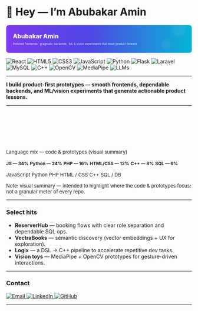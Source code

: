 # 👋 Hey — I’m Abubakar Amin

<svg width="100%" height="150" viewBox="0 0 1000 150" preserveAspectRatio="none" xmlns="http://www.w3.org/2000/svg" role="img" aria-label="Abubakar Amin header">
  <defs>
    <linearGradient id="hdr" x1="0" x2="1">
      <stop offset="0" stop-color="#7C3AED"/>
      <stop offset="0.45" stop-color="#4F46E5"/>
      <stop offset="1" stop-color="#06B6D4"/>
    </linearGradient>
    <filter id="gblur" x="-20%" y="-20%" width="140%" height="140%">
      <feGaussianBlur stdDeviation="12" result="b"/>
      <feBlend in="SourceGraphic" in2="b"/>
    </filter>
  </defs>

  <rect width="1000" height="150" rx="14" fill="url(#hdr)"/>
  <g transform="translate(36,36)">
    <text x="0" y="36" font-family="Inter, Roboto, Arial" font-size="32" fill="#ffffff" font-weight="800">Abubakar Amin</text>
    <text x="0" y="72" font-family="Inter, Roboto, Arial" font-size="15" fill="#E6F7FF" opacity="0.95">
      Polished frontends · pragmatic backends · ML & vision experiments that move product forward
    </text>
  </g>

  <!-- decorative orbs -->
  <circle cx="930" cy="24" r="34" fill="#ffffff" opacity="0.06" filter="url(#gblur)"/>
  <circle cx="860" cy="106" r="22" fill="#ffffff" opacity="0.05" filter="url(#gblur)"/>
</svg>

<p>
  <img alt="React" src="https://img.shields.io/badge/React-React-61DAFB?style=for-the-badge&logo=react&logoColor=black"/>
  <img alt="HTML5" src="https://img.shields.io/badge/HTML5-HTML5-E34F26?style=for-the-badge&logo=html5&logoColor=white"/>
  <img alt="CSS3" src="https://img.shields.io/badge/CSS3-CSS3-1572B6?style=for-the-badge&logo=css3&logoColor=white"/>
  <img alt="JavaScript" src="https://img.shields.io/badge/JavaScript-JS-F7DF1E?style=for-the-badge&logo=javascript&logoColor=black"/>
  <img alt="Python" src="https://img.shields.io/badge/Python-Python-3776AB?style=for-the-badge&logo=python&logoColor=white"/>
  <img alt="Flask" src="https://img.shields.io/badge/Flask-Server-000000?style=for-the-badge&logo=flask&logoColor=white"/>
  <img alt="Laravel" src="https://img.shields.io/badge/Laravel-Laravel-FF2D20?style=for-the-badge&logo=laravel&logoColor=white"/>
  <img alt="MySQL" src="https://img.shields.io/badge/MySQL-MySQL-00758F?style=for-the-badge&logo=mysql&logoColor=white"/>
  <img alt="C++" src="https://img.shields.io/badge/C%2B%2B-C%2B%2B-00599C?style=for-the-badge&logo=c%2B%2B&logoColor=white"/>
  <img alt="OpenCV" src="https://img.shields.io/badge/OpenCV-Computer_Vision-000000?style=for-the-badge&logo=opencv&logoColor=white"/>
  <img alt="MediaPipe" src="https://img.shields.io/badge/MediaPipe-Gestures-3A3A3A?style=for-the-badge"/>
  <img alt="LLMs" src="https://img.shields.io/badge/LLMs-Experiments-FF7A00?style=for-the-badge"/>
</p>

---

**I build product-first prototypes — smooth frontends, dependable backends, and ML/vision experiments that generate actionable product lessons.**

---

<!-- Custom language usage graphic (beautiful, static SVG) -->
<!-- Percentages are a compact visual summary: JS 34%, Python 24%, PHP 16%, HTML/CSS 12%, C++ 8%, SQL 6% -->
<svg width="100%" height="180" viewBox="0 0 1000 180" xmlns="http://www.w3.org/2000/svg" role="img" aria-label="Language usage chart">
  <style>
    .label { font-family: Inter, Roboto, Arial; font-size: 13px; fill: #0f172a; }
    .pct { font-family: Inter, Roboto, Arial; font-size: 12px; fill: #0f172a; font-weight:700; }
  </style>

  <!-- Title -->
  <text x="20" y="24" class="label" fill="#0f172a" font-weight="700">Language mix — code & prototypes (visual summary)</text>

  <!-- Bars background -->
  <rect x="20" y="36" width="960" height="28" rx="14" fill="#e6eef9"/>

  <!-- Stacked bars (colors chosen for contrast with header) -->
  <!-- JS 34% -->
  <rect x="20" y="36" width="326" height="28" rx="14" fill="#FFD166"/>
  <!-- Python 24% -->
  <rect x="346" y="36" width="240" height="28" rx="0" fill="#4F46E5"/>
  <!-- PHP 16% -->
  <rect x="586" y="36" width="160" height="28" rx="0" fill="#FF6B6B"/>
  <!-- HTML/CSS 12% -->
  <rect x="746" y= "36" width="120" height="28" rx="0" fill="#06B6D4"/>
  <!-- C++ 8% -->
  <rect x="866" y="36" width="64" height="28" rx="0" fill="#0077B6"/>
  <!-- SQL 6% -->
  <rect x="930" y="36" width="48" height="28" rx="0" fill="#00A86B"/>

  <!-- Percent labels on bars (contrast text) -->
  <text x="180" y="56" class="pct" fill="#081126">JS — 34%</text>
  <text x="466" y="56" class="pct" fill="#ffffff">Python — 24%</text>
  <text x="666" y="56" class="pct" fill="#ffffff">PHP — 16%</text>
  <text x="806" y="56" class="pct" fill="#071124">HTML/CSS — 12%</text>
  <text x="898" y="56" class="pct" fill="#ffffff">C++ — 8%</text>
  <text x="953" y="56" class="pct" fill="#ffffff">SQL — 6%</text>

  <!-- Legend boxes -->
  <g transform="translate(20,80)">
    <rect x="0" y="0" width="14" height="14" fill="#FFD166"/><text x="20" y="12" class="label">JavaScript</text>
    <rect x="160" y="0" width="14" height="14" fill="#4F46E5"/><text x="184" y="12" class="label">Python</text>
    <rect x="320" y="0" width="14" height="14" fill="#FF6B6B"/><text x="344" y="12" class="label">PHP</text>
    <rect x="480" y="0" width="14" height="14" fill="#06B6D4"/><text x="504" y="12" class="label">HTML / CSS</text>
    <rect x="700" y="0" width="14" height="14" fill="#0077B6"/><text x="724" y="12" class="label">C++</text>
    <rect x="860" y="0" width="14" height="14" fill="#00A86B"/><text x="884" y="12" class="label">SQL / DB</text>
  </g>

  <!-- Small footnote -->
  <text x="20" y="150" class="label" fill="#475569">Note: visual summary — intended to highlight where the code & prototypes focus; not a granular meter of every repo.</text>
</svg>

---

### Select hits
- **ReserverHub** — booking flows with clear role separation and dependable SQL ops.  
- **VectraBooks** — semantic discovery (vector embeddings + UX for exploration).  
- **Logix** — a DSL → C++ pipeline to accelerate repetitive dev tasks.  
- **Vision toys** — MediaPipe + OpenCV prototypes for gesture-driven interactions.

---

### Contact
<p>
  <a href="mailto:abubakaramin100@gmail.com?subject=Quick%20collab%20idea">
    <img alt="Email" src="https://img.shields.io/badge/Email-%20abubakaramin100@gmail.com-cc0000?style=for-the-badge&logo=gmail&logoColor=white"/>
  </a>
  <a href="https://www.linkedin.com/in/developer-abubakar-amin/">
    <img alt="LinkedIn" src="https://img.shields.io/badge/LinkedIn-Connect-0A66C2?style=for-the-badge&logo=linkedin&logoColor=white"/>
  </a>
  <a href="https://github.com/AbubakarAmin">
    <img alt="GitHub" src="https://img.shields.io/badge/GitHub-Explore-181717?style=for-the-badge&logo=github&logoColor=white"/>
  </a>
</p>

---
